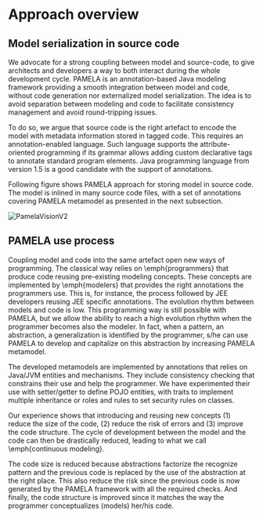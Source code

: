 # Approach overview

## Model serialization in source code

We advocate for a strong coupling between model and source-code, to give architects and developers a way to both interact during the whole development cycle. PAMELA is an annotation-based Java modeling framework providing a smooth integration between model and code, without code generation nor externalized model serialization. The idea is to avoid separation between modeling and code to facilitate consistency management and avoid round-tripping issues.

To do so, we argue that source code is the right artefact to encode the model with metadata information stored in tagged code. This requires an annotation-enabled language. Such language supports the attribute-oriented programming if its grammar allows adding custom declarative tags to annotate standard program elements. Java programming language from version 1.5 is a good candidate with the support of annotations.

Following figure shows PAMELA approach for storing model in source code. The model is inlined in many source code files, with a set of annotations covering PAMELA metamodel as presented in the next subsection.
    
![PamelaVisionV2](https://support.openflexo.org/images/components/pamela/PamelaVisionV2.png)

## PAMELA use process
    
Coupling model and code into the same artefact open new ways of programming. The classical way relies on 
\emph{programmers} that produce code reusing pre-existing modeling concepts. These concepts are implemented 
by \emph{modelers} that provides the right annotations the programmers use. This is, for instance, the 
process followed by JEE developers reusing JEE specific annotations. The evolution rhythm between models 
and code is low. This programming way is still possible with PAMELA, but we allow the ability to reach a 
high evolution rhythm when the programmer becomes also the modeler. In fact, when a pattern, an abstraction, 
a generalization is identified by the programmer, s/he can use PAMELA to develop and capitalize on this 
abstraction by increasing PAMELA metamodel. 

The developed metamodels are implemented by annotations that relies on Java/JVM entities and mechanisms. They include consistency checking that constrains their use and help the programmer. We have experimented their use with setter/getter to define POJO entities, with traits to implement multiple inheritance or roles and rules to set security rules on classes.

Our experience shows that introducing and reusing new concepts (1) reduce the size of the code, (2) reduce the risk of errors and (3) improve the code structure. The cycle of development between the model and the code can then be drastically reduced, leading to what we call \emph{continuous modeling}.

The code size is reduced because abstractions factorize the recognize pattern and the previous code is replaced by the use of the abstraction at the right place. This also reduce the risk since the previous code is now generated by the PAMELA framework with all the required checks. And finally, the code structure is improved since it matches the way the programmer conceptualizes (models) her/his code. 
    

    
  
